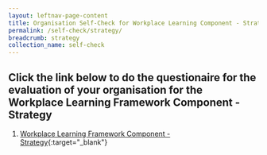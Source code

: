 ```yaml
---
layout: leftnav-page-content
title: Organisation Self-Check for Workplace Learning Component - Strategy
permalink: /self-check/strategy/
breadcrumb: strategy
collection_name: self-check
---
```


## Click the link below to do the questionaire for the evaluation of your organisation for the Workplace Learning Framework Component - Strategy

1. [Workplace Learning Framework Component - Strategy](https://form.gov.sg/5ee188455531ef001106677c){:target="_blank"}
